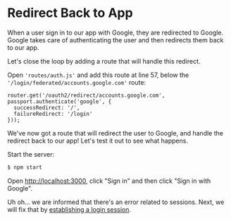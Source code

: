 # Redirect Back to App

When a user sign in to our app with Google, they are redirected to Google.
Google takes care of authenticating the user and then redirects them back to our
app.

Let's close the loop by adding a route that will handle this redirect.

Open `'routes/auth.js'` and add this route at line 57, below the
`'/login/federated/accounts.google.com'` route:

```
router.get('/oauth2/redirect/accounts.google.com', passport.authenticate('google', {
  successRedirect: '/',
  failureRedirect: '/login'
}));
```

We've now got a route that will redirect the user to Google, and handle the
redirect back to our app!  Let's test it out to see what happens.

Start the server:

```sh
$ npm start
```

Open [http://localhost:3000](http://localhost:3000), click "Sign in" and then
click "Sign in with Google".

Uh oh... we are informed that there's an error related to sessions.  Next, we
will fix that by [establishing a login session](../session/).
